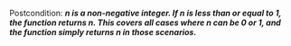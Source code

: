 Postcondition: ***n is a non-negative integer. If n is less than or equal to 1, the function returns n. This covers all cases where n can be 0 or 1, and the function simply returns n in those scenarios.***
